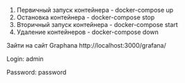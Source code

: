 1) Первичный запуск контейнера - docker-compose up
2) Остановка контейнера - docker-compose stop
3) Вторичный запуск контейнера - docker-compose start
4) Удаление контейнеров - docker-compose down

Зайти на сайт Graphana http://localhost:3000/grafana/

Login: admin

Password: password